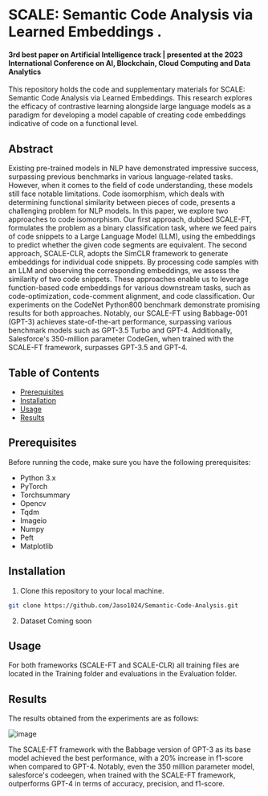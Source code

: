 # SCALE: Semantic Code Analysis via Learned Embeddings .

#### 3rd best paper on Artificial Intelligence track | presented at the 2023 International Conference on AI, Blockchain, Cloud Computing and Data Analytics

This repository holds the code and supplementary materials for SCALE: Semantic Code Analysis via Learned Embeddings. This research explores the efficacy of contrastive learning alongside large language models as a paradigm for developing a model capable of creating code embeddings indicative of code on a functional level.

## Abstract
Existing pre-trained models in NLP have demonstrated impressive success, surpassing previous benchmarks in various language-related tasks. However, when it comes to the field of code understanding, these models still face notable limitations. Code isomorphism, which deals with determining functional similarity between pieces of code, presents a challenging problem for NLP models. In this paper, we explore two approaches to code isomorphism. Our first approach, dubbed SCALE-FT, formulates the problem as a binary classification task, where we feed pairs of code snippets to a Large Language Model (LLM), using the embeddings to predict whether the given code segments are equivalent. The second approach, SCALE-CLR, adopts the SimCLR framework to generate embeddings for individual code snippets. By processing code samples with an LLM and observing the corresponding embeddings, we assess the similarity of two code snippets. These approaches enable us to leverage function-based code embeddings for various downstream tasks, such as code-optimization, code-comment alignment, and code classification. Our experiments on the CodeNet Python800 benchmark demonstrate promising results for both approaches. Notably, our SCALE-FT using Babbage-001 (GPT-3) achieves state-of-the-art performance, surpassing various benchmark models such as GPT-3.5 Turbo and GPT-4. Additionally, Salesforce's 350-million parameter CodeGen, when trained with the SCALE-FT framework, surpasses GPT-3.5 and GPT-4.

## Table of Contents

- [Prerequisites](#prerequisites)
- [Installation](#installation)
- [Usage](#usage)
- [Results](#results)


## Prerequisites

Before running the code, make sure you have the following prerequisites:

- Python 3.x
- PyTorch
- Torchsummary
- Opencv
- Tqdm
- Imageio
- Numpy
- Peft
- Matplotlib 

## Installation

1. Clone this repository to your local machine.

```bash
git clone https://github.com/Jaso1024/Semantic-Code-Analysis.git
```

2. Dataset Coming soon

## Usage

For both frameworks (SCALE-FT and SCALE-CLR) all training files are located in the Training folder and evaluations in the Evaluation folder.

## Results

The results obtained from the experiments are as follows:

![image](https://github.com/Jaso1024/Semantic-Code-Analysis/assets/107654508/57f44eb8-8049-4695-9298-5ee712f63ff1)

The SCALE-FT framework with the Babbage version of GPT-3 as its base model achieved the best performance, with a 20% increase in f1-score when compared to GPT-4. Notably, even the 350 million parameter model, salesforce's codeegen, when trained with the SCALE-FT framework, outperforms GPT-4 in terms of accuracy, precision, and f1-score.
